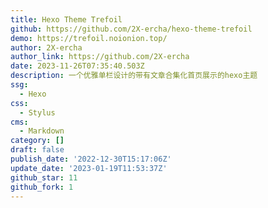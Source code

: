 ```yaml
---
title: Hexo Theme Trefoil
github: https://github.com/2X-ercha/hexo-theme-trefoil
demo: https://trefoil.noionion.top/
author: 2X-ercha
author_link: https://github.com/2X-ercha
date: 2023-11-26T07:35:40.503Z
description: 一个优雅单栏设计的带有文章合集化首页展示的hexo主题
ssg:
  - Hexo
css:
  - Stylus
cms:
  - Markdown
category: []
draft: false
publish_date: '2022-12-30T15:17:06Z'
update_date: '2023-01-19T11:53:37Z'
github_star: 11
github_fork: 1
---
```

